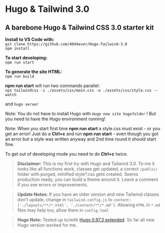 # Hugo & Tailwind 3.0

## A barebone Hugo & Tailwind CSS 3.0 starter kit

**Install to VS Code with:**  
`git clone https://github.com/4044ever/Hugo-Tailwind-3.0`  
`npm install`

**To start developing:**  
`npm run start`

**To generate the site HTML:**  
`npm run build`

**npm run start** will run two commands parallel:  
`npx tailwindcss -i ./assets/css/main.css -o ./assets/css/style.css --watch`

and
`hugo server`

Note: You do not have to install Hugo with `Hugo new site hugofolder` ! But you need to have the Hugo environment running!

Note: When you start first time **npm run start** a style.css must exist - or you get an error! Just do a **Ctrl+c** and run **npm run start** - even though you got an error but a style was written anyway and 2nd time round it should start fine.

To get out of developing mode you need to do **Ctrl+c** twice.

> **Disclaimer:** This is my first try with Hugo and Tailwind 3.0. To me it looks like all functions work, classes get updated, a correct `/public/` folder with purged, minified style*.css gets created. Seems production ready, you can build a theme around it. Leave a comment if you see errors or improvements. 

> **Update Notes:** If you have an older version and new Tailwind classes don't update, change in `tailwind.config.js` to `content: ['./layouts/**/*.html', './content/**/*.md']`. Allowing `HTML` in `*.md` files may help too, allow them in `config.toml`

> **Hugo Note:** Tested up to/with [Hugo 0.97.3 extended](https://github.com/gohugoio/hugo/releases/tag/v0.97.3). So far all new Hugo version worked for me.

